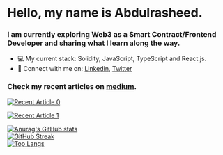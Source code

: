 
# Hello, my name is Abdulrasheed.

### **I am currently exploring Web3 as a Smart Contract/Frontend Developer and sharing what I learn along the way.** 


- 💻 My current stack: Solidity, JavaScript, TypeScript and React.js.
- 🔗 Connect with me on: <a href="https://www.linkedin.com/in/abdulrasheedadediran">Linkedin</a>, <a href="https://twitter.com/AdeAbdulrasheed">Twitter</a> <br>

### Check my recent articles on <a href="https://medium.com/@abdulrasheedadediran">medium</a>.
 <a target="_blank" href="https://medium.com/coinmonks/function-state-mutability-in-solidity-acb850eedccc"><img src="https://github-readme-medium-recent-article.vercel.app/medium/@abdulrasheedadediran/0" alt="Recent Article 0"> <br>

<a target="_blank" href="https://medium.com/coinmonks/visibility-in-solidity-e758a4739c95"><img src="https://github-readme-medium-recent-article.vercel.app/medium/@abdulrasheedadediran/1" alt="Recent Article 1"> <br>

![Anurag's GitHub stats](https://github-readme-stats.vercel.app/api?username=abdulrasheedadediran&show_icons=true&theme=algolia) <br>       [![GitHub Streak](https://github-readme-streak-stats.herokuapp.com/?user=abdulrasheedadediran&theme=algolia)](https://git.io/streak-stats) <br>
[![Top Langs](https://github-readme-stats.vercel.app/api/top-langs/?username=abdulrasheedadediran&layout=compact&card_width=445)](https://github.com/abdulrasheedadediran/github-readme-stats)
